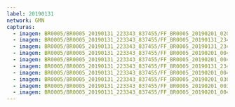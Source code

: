```yaml
---
label: 20190131
network: GMN
capturas:
  - imagem: BR0005/BR0005_20190131_223343_837455/FF_BR0005_20190201_020324_771_0301568.fits_maxpixel.jpg
  - imagem: BR0005/BR0005_20190131_223343_837455/FF_BR0005_20190131_234647_160_0107776.fits_maxpixel.jpg
  - imagem: BR0005/BR0005_20190131_223343_837455/FF_BR0005_20190131_234707_742_0108288.fits_maxpixel.jpg
  - imagem: BR0005/BR0005_20190131_223343_837455/FF_BR0005_20190201_004001_842_0184832.fits_maxpixel.jpg
  - imagem: BR0005/BR0005_20190131_223343_837455/FF_BR0005_20190201_004409_447_0190208.fits_maxpixel.jpg
  - imagem: BR0005/BR0005_20190131_223343_837455/FF_BR0005_20190131_234728_236_0108800.fits_maxpixel.jpg
  - imagem: BR0005/BR0005_20190131_223343_837455/FF_BR0005_20190201_004257_713_0188672.fits_maxpixel.jpg
  - imagem: BR0005/BR0005_20190131_223343_837455/FF_BR0005_20190201_030553_845_0394240.fits_maxpixel.jpg
  - imagem: BR0005/BR0005_20190131_223343_837455/FF_BR0005_20190201_003941_130_0184320.fits_maxpixel.jpg
  - imagem: BR0005/BR0005_20190131_223343_837455/FF_BR0005_20190201_004419_962_0190464.fits_maxpixel.jpg
---
```

